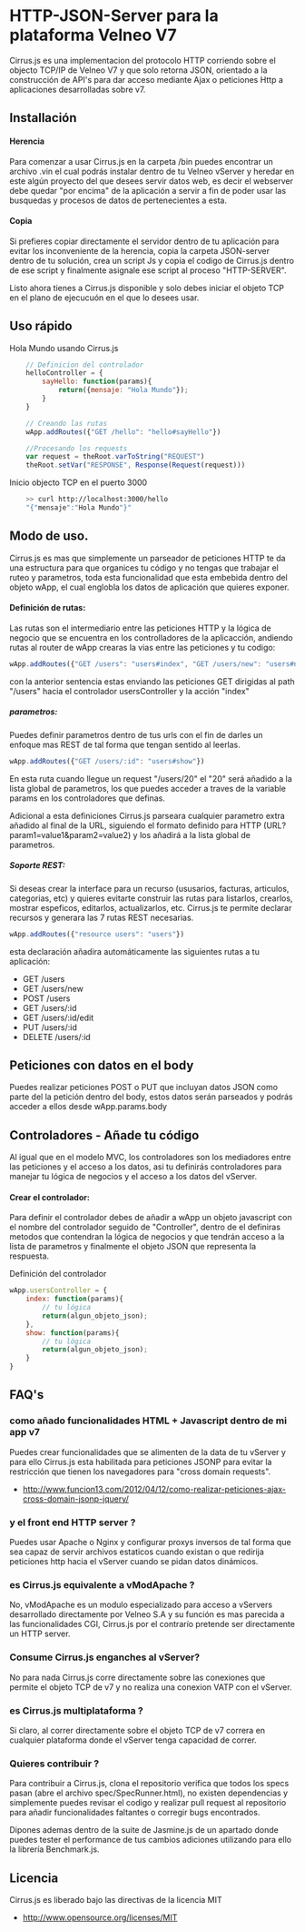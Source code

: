 # HTTP-JSON-Server para la plataforma Velneo V7

Cirrus.js es una implementacion del protocolo HTTP corriendo sobre el objecto TCP/IP de Velneo V7 y que solo retorna JSON, orientado a la construcción de API's para dar acceso mediante Ajax o peticiones Http a aplicaciones desarrolladas sobre v7.

## Installación

#### Herencia
Para comenzar a usar Cirrus.js en la carpeta /bin puedes encontrar un archivo .vin el cual podrás instalar dentro de tu Velneo vServer y heredar en este algún proyecto del que desees servir datos web, es decir el webserver debe quedar "por encima" de la aplicación a servir a fin de poder usar las busquedas y procesos de datos de pertenecientes a esta.

#### Copia
Si prefieres copiar directamente el servidor dentro de tu aplicación para evitar los inconveniente de la herencia, copia la carpeta JSON-server dentro de tu solución, crea un script Js y copia el codigo de Cirrus.js dentro de ese script y finalmente asignale ese script al proceso "HTTP-SERVER".

Listo ahora tienes a Cirrus.js disponible y solo debes iniciar el objeto TCP en el plano de ejecucuón en el que lo desees usar.

## Uso rápido

Hola Mundo usando Cirrus.js

```javascript
	// Definicion del controlador
	helloController = {
		sayHello: function(params){
			return({mensaje: "Hola Mundo"});
		}
	}

	// Creando las rutas
	wApp.addRoutes({"GET /hello": "hello#sayHello"})

	//Procesando los requests
	var request = theRoot.varToString("REQUEST")
	theRoot.setVar("RESPONSE", Response(Request(request)))
```

Inicio objecto TCP en el puerto 3000

```bash
	>> curl http://localhost:3000/hello 
	"{"mensaje":"Hola Mundo"}"
```


## Modo de uso.

Cirrus.js es mas que simplemente un parseador de peticiones HTTP te da una estructura para que organices tu código y no tengas que trabajar el ruteo y parametros, toda esta funcionalidad que esta embebida dentro del objeto wApp, el cual englobla los datos de aplicación que quieres exponer.

#### Definición de rutas:

Las rutas son el intermediario entre las peticiones HTTP y la lógica de negocio que se encuentra en los controlladores de la aplicacción, andiendo rutas al router de wApp crearas la vias entre las peticiones y tu codigo:


```javascript
wApp.addRoutes({"GET /users": "users#index", "GET /users/new": "users#new"})
```
con la anterior sentencia estas enviando las peticiones GET dirigidas al path "/users" hacia el controlador usersController y la acción "index"

##### parametros:

Puedes definir parametros dentro de tus urls con el fin de darles un enfoque mas REST de tal forma que tengan sentido al leerlas.

```javascript
wApp.addRoutes({"GET /users/:id": "users#show"})
```

En esta ruta cuando llegue un request "/users/20" el "20" será añadido a la lista global de parametros, los que puedes acceder a traves de la variable params en los controladores que definas.

Adicional a esta definiciones Cirrus.js parseara cualquier parametro extra añadido al final de la URL, siguiendo el formato definido para HTTP (URL?param1=value1&param2=value2) y los añadirá a la lista global de parametros.

##### Soporte REST:

Si deseas crear la interface para un recurso (ususarios, facturas, articulos, categorias, etc) y quieres evitarte construir las rutas para listarlos, crearlos, mostrar espeficos, editarlos, actualizarlos, etc.  Cirrus.js te permite declarar recursos y generara las 7 rutas REST necesarias.

```javascript
wApp.addRoutes({"resource users": "users"})
```
esta declaración añadira automáticamente las siguientes rutas a tu aplicación:

* GET /users
* GET /users/new
* POST /users
* GET /users/:id
* GET /users/:id/edit
* PUT /users/:id
* DELETE /users/:id

## Peticiones con datos en el body

Puedes realizar peticiones POST o PUT que incluyan datos JSON como parte del la petición dentro del body, estos datos serán parseados y podrás acceder a ellos desde wApp.params.body

## Controladores - Añade tu código

Al igual que en el modelo MVC, los controladores son los mediadores entre las peticiones y el acceso a los datos, asi tu definirás controladores para manejar tu lógica de negocios y el acceso a los datos del vServer.


#### Crear el controlador:

Para definir el controlador debes de añadir a wApp un objeto javascript con el nombre del controlador seguido de "Controller", dentro de el definiras metodos que contendran la lógica de negocios y que tendrán acceso a la lista de parametros y finalmente el objeto JSON que representa la respuesta.

Definición del controlador

```javascript
wApp.usersController = {
	index: function(params){
		// tu lógica
		return(algun_objeto_json);
	},
	show: function(params){
		// tu lógica
		return(algun_objeto_json);
	}
}
```
## FAQ's

### como añado funcionalidades HTML + Javascript dentro de mi app v7

Puedes crear funcionalidades que se alimenten de la data de tu vServer y para ello Cirrus.js esta habilitada para peticiones JSONP para evitar la restricción que tienen los navegadores para "cross domain requests".

* http://www.funcion13.com/2012/04/12/como-realizar-peticiones-ajax-cross-domain-jsonp-jquery/

### y el front end HTTP server ?

Puedes usar Apache o Nginx y configurar proxys inversos de tal forma que sea capaz de servir archivos estaticos cuando existan o que redirija peticiones http hacia el vServer cuando se pidan datos dinámicos.

### es Cirrus.js equivalente a vModApache ?

No, vModApache es un modulo especializado para acceso a vServers desarrollado directamente por Velneo S.A y su función es mas parecida a las funcionalidades CGI, Cirrus.js por el contrarío pretende ser directamente un HTTP server.

### Consume Cirrus.js enganches al vServer?

No para nada Cirrus.js corre directamente sobre las conexiones que permite el objeto TCP de v7 y no realiza una conexion VATP con el vServer.

### es Cirrus.js multiplataforma ?

Si claro, al correr directamente sobre el objeto TCP de v7 correra en cualquier plataforma donde el vServer tenga capacidad de correr.

### Quieres contribuir ?

Para contribuir a Cirrus.js, clona el repositorio verifica que todos los specs pasan (abre el archivo spec/SpecRunner.html), no existen dependencias y simplemente puedes revisar el codigo y realizar pull request al repositorio para añadir funcionalidades faltantes o corregir bugs encontrados.

Dipones ademas dentro de la suite de Jasmine.js de un apartado donde puedes tester el performance de tus cambios adiciones utilizando para ello la librería Benchmark.js.

## Licencia

Cirrus.js es liberado bajo las directivas de la licencia MIT

* http://www.opensource.org/licenses/MIT




